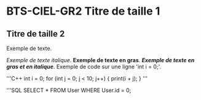 # BTS-CIEL-GR2 Titre de taille 1

## Titre de taille 2

Exemple de texte.

*Exemple de texte italique*. **Exemple de texte en gras**. ***Exemple de texte en gras et en italique***.
Exemple de code sur une ligne 'int i = 0;'.

'''C++ 
int i = 0;
for (int j = 0; j < 10; j++)
{
  print(i + j);
}
'''

'''SQL
SELECT * FROM User WHERE User.id = 0;

